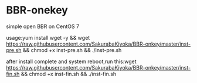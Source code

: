 # BBR-onekey
simple open BBR on CentOS 7

usage:yum install wget -y && wget https://raw.githubusercontent.com/SakurabaKiyoka/BBR-onkey/master/inst-pre.sh && chmod +x inst-pre.sh && ./inst-pre.sh

after install complete and system reboot,run this:wget https://raw.githubusercontent.com/SakurabaKiyoka/BBR-onkey/master/inst-fin.sh && chmod +x inst-fin.sh && ./inst-fin.sh
